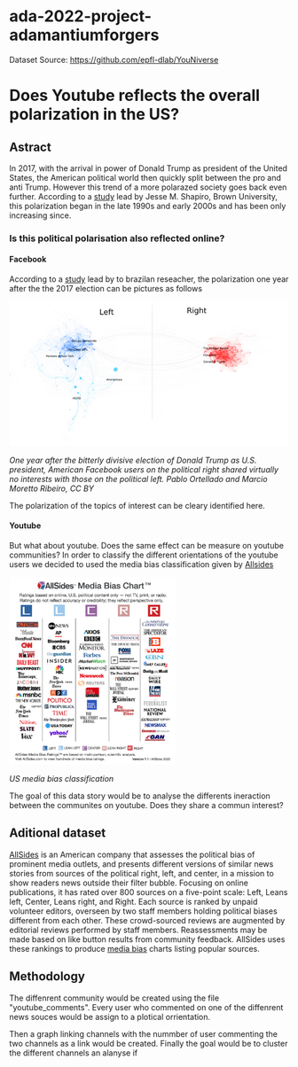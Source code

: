 # ada-2022-project-adamantiumforgers

Dataset Source: https://github.com/epfl-dlab/YouNiverse

# Does Youtube reflects the overall polarization in the US?

## Astract
In 2017, with the arrival in power of Donald Trump as president of the United States, the American political world then quickly split between the pro and anti Trump. However this trend of a more polarazed society goes back even further. According to a [study][1] lead by Jesse M. Shapiro, Brown University, this polarization began in the late 1990s and early 2000s and has been only increasing since.

### Is this political polarisation also reflected online?

#### Facebook

According to a [study][2] lead by to brazilan reseacher, the polarization one year after the the 2017 election can be pictures as follows

<img src="./pictures/fb_us_pol.png" alt="fb_us_pol" width="700"/>

*One year after the bitterly divisive election of Donald Trump as U.S. president, American Facebook users on the political right shared virtually no interests with those on the political left. Pablo Ortellado and Marcio Moretto Ribeiro, CC BY*

The polarization of the topics of interest can be cleary identified here.

#### Youtube

But what about youtube. Does the same effect can be measure on youtube communities?
In order to classify the different orientations of the youtube users we decided to used the media bias classification given by [Allsides][3]

<img src="./pictures/media_bias_allsides.png" alt="media_bias" width="300" class="center"/>

*US media bias classification* 

The goal of this data story would be to analyse the differents ineraction between the communites on youtube. Does they share a commun interest?
## Aditional dataset

[AllSides][4] is an American company that assesses the political bias of prominent media outlets, and presents different versions of similar news stories from sources of the political right, left, and center, in a mission to show readers news outside their filter bubble. Focusing on online publications, it has rated over 800 sources on a five-point scale: Left, Leans left, Center, Leans right, and Right. Each source is ranked by unpaid volunteer editors, overseen by two staff members holding political biases different from each other. These crowd-sourced reviews are augmented by editorial reviews performed by staff members. Reassessments may be made based on like button results from community feedback. AllSides uses these rankings to produce [media bias][3] charts listing popular sources.



## Methodology
The diffenrent community would be created using the file "youtube_comments". Every user who commented on one of the diffenrent news souces would be assign to a plotical orrientation.

Then a graph linking channels with the nummber of user commenting the two channels as a link would be created. Finally the goal would be to cluster the different channels an alanyse if 

[1]: https://www.nber.org/papers/w26669
[2]: https://theconversation.com/mapping-brazils-political-polarization-online-96434
[3]: https://www.allsides.com/media-bias
[4]: https://www.allsides.com